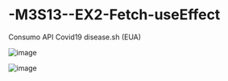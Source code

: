 # -M3S13--EX2-Fetch-useEffect
Consumo API Covid19 disease.sh (EUA)

![image](https://user-images.githubusercontent.com/102738744/207974685-e27257ee-3539-47e4-ba4f-897322311ad3.png)

![image](https://user-images.githubusercontent.com/102738744/207974766-52684253-fc9c-474a-b69c-c3e60fe034b5.png)
